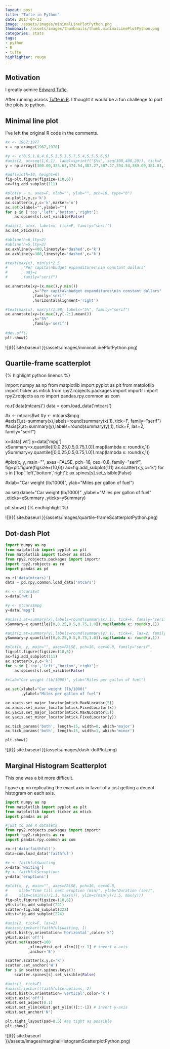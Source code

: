 ```yaml
---
layout: post
title: "Tufte in Python"
date: 2017-04-23
image: /assets/images/minimalLinePlotPython.png
thumbnail: /assets/images/thumbnails/thumb.minimalLinePlotPython.png
categories: stats
tags:
- python
- R
- tufte
highlighter: rouge
---
```


## Motivation

I greatly admire [Edward Tufte](https://en.wikipedia.org/wiki/Edward_Tufte).

After running across [Tufte in R](/home/thom/site/wilsonify/wilsonify.github.io/_posts/2017-04-18-one-hundered-year-flood.md). I thought it would be a fun challenge to port the plots to python.

<!--more-->

## Minimal line plot 
I've left the original R code in the comments.

```python
#x <- 1967:1977
x = np.arange(1967,1978)

#y <- c(0.5,1.8,4.6,5.3,5.3,5.7,5.4,5,5.5,6,5)
#axis(2, at=seq(1,6,1), label=sprintf("$%s", seq(300,400,20)), tick=F, las=2, family="serif")
y = np.array([300.00,323.63,374.54,387.27,387.27,394.54,389.09,381.81,390.91,400.00,381.82])

#pdf(width=10, height=6)
fig=plt.figure(figsize=(10,6))
ax=fig.add_subplot(111)

#plot(y ~ x, axes=F, xlab="", ylab="", pch=16, type="b")
ax.plot(x,y,c='k')
ax.scatter(x,y,c='k',marker='o')
ax.set(xlabel="",ylabel="")
for s in ['top','left','bottom','right']:
    ax.spines[s].set_visible(False)

#axis(1, at=x, label=x, tick=F, family="serif")
ax.set_xticks(x,)

#abline(h=6,lty=2)
#abline(h=5,lty=2)
ax.axhline(y=400,linestyle='dashed',c='k')
ax.axhline(y=380,linestyle='dashed',c='k')

#text(max(x), min(y)*2.5
#      ,"Per capita\nbudget expanditures\nin constant dollars"
#      , adj=1
#      ,family="serif")

ax.annotate(xy=(x.max(),y.min())
            ,s="Per capita\nbudget expanditures\nin constant dollars"
            ,family='serif'
            ,horizontalalignment='right')

#text(max(x), max(y)/1.08, labels="5%", family="serif")
ax.annotate(xy=(x.max(),y[-2:].mean())
            ,s="5%"
            ,family='serif')
           
#dev.off()
plt.show()
```

![]({{ site.baseurl }}/assets/images/minimalLinePlotPython.png)


## Quartile-frame scatterplot 


{% highlight python linenos %}

import numpy as np
from matplotlib import pyplot as plt
from matplotlib import ticker as mtick
from rpy2.robjects.packages import importr
import rpy2.robjects as ro
import pandas.rpy.common as com

ro.r('data(mtcars)')
data = com.load_data('mtcars')

#x <- mtcars$wt
#y <- mtcars$mpg
#axis(1,at=summary(x),labels=round(summary(x),1), tick=F, family="serif")
#axis(2,at=summary(y),labels=round(summary(y),1), tick=F, las=2, family="serif")

x=data['wt']
y=data['mpg']
xSummary=x.quantile([0,0.25,0.5,0.75,1.0]).map(lambda x: round(x,1))
ySummary=y.quantile([0,0.25,0.5,0.75,1.0]).map(lambda x: round(x,1))

#plot(x, y, main="", axes=FALSE, pch=16, cex=0.8, family="serif",
fig=plt.figure(figsize=(10,6))
ax=fig.add_subplot(111)
ax.scatter(x,y,c='k')
for s in ['top','left','bottom','right']:
    ax.spines[s].set_visible(False)
    
#xlab="Car weight (lb/1000)", ylab="Miles per gallon of fuel")

ax.set(xlabel="Car weight (lb/1000)"
       ,ylabel="Miles per gallon of fuel"
      ,xticks=xSummary
      ,yticks=ySummary)

plt.show()
{% endhighlight %}


![]({{ site.baseurl }}/assets/images/quartile-frameScatterplotPython.png)

## Dot-dash Plot


```python
import numpy as np
from matplotlib import pyplot as plt
from matplotlib import ticker as mtick
from rpy2.robjects.packages import importr
import rpy2.robjects as ro
import pandas as pd

ro.r('data(mtcars)')
data = pd.rpy.common.load_data('mtcars')

#x <- mtcars$wt
x=data['wt']

#y <- mtcars$mpg
y=data['mpg']

#axis(1,at=summary(x),labels=round(summary(x),1), tick=F, family="serif")
xSummary=x.quantile([0,0.25,0.5,0.75,1.0]).map(lambda x: round(x,1))

#axis(2,at=summary(y),labels=round(summary(y),1), tick=F, las=2, family="serif")
ySummary=y.quantile([0,0.25,0.5,0.75,1.0]).map(lambda x: round(x,1))

#plot(x, y, main="", axes=FALSE, pch=16, cex=0.8, family="serif",
fig=plt.figure(figsize=(10,6))
ax=fig.add_subplot(111)
ax.scatter(x,y,c='k')
for s in ['top','left','bottom','right']:
    ax.spines[s].set_visible(False)
    
#xlab="Car weight (lb/1000)", ylab="Miles per gallon of fuel")

ax.set(xlabel="Car weight (lb/1000)"
       ,ylabel="Miles per gallon of fuel")

ax.xaxis.set_major_locator(mtick.MaxNLocator(5))
ax.xaxis.set_minor_locator(mtick.FixedLocator(x))
ax.yaxis.set_major_locator(mtick.MaxNLocator(5))
ax.yaxis.set_minor_locator(mtick.FixedLocator(y))

ax.tick_params('both', length=15, width=0, which='major')
ax.tick_params('both', length=15, width=1, which='minor')

plt.show()
```

![]({{ site.baseurl }}/assets/images/dash-dotPlot.png)


## Marginal Histogram Scatterplot

This one was a bit more difficult.

I gave up on replicating the exact axis in favor of a just getting a decent histogram on each axis.

```python
import numpy as np
from matplotlib import pyplot as plt
from matplotlib import ticker as mtick
import pandas as pd

#just to use R datasets
from rpy2.robjects.packages import importr
import rpy2.robjects as ro
import pandas.rpy.common as com

ro.r('data(faithful)')
data=com.load_data('faithful')

#x <- faithful$waiting
x=data['waiting']
#y <- faithful$eruptions
y=data['eruptions']

#plot(x, y, main="", axes=FALSE, pch=16, cex=0.8,
#     xlab="Time till next eruption (min)", ylab="Duration (sec)", 
#     xlim=c(min(x)/1.1, max(x)), ylim=c(min(y)/1.5, max(y)))
fig=plt.figure(figsize=(10,6))
yHist=fig.add_subplot(221)
scatter=fig.add_subplot(222)
xHist=fig.add_subplot(224)

#axis(2, tick=F, las=2)
#axisstripchart(faithful$waiting, 1)
yHist.hist(y,orientation='horizontal',color='k')
yHist.axis('off')
yHist.set(aspect=100
          ,xlim=yHist.get_xlim()[::-1] # invert x-axis
          ,anchor='E')

scatter.scatter(x,y,c='k')
scatter.set_anchor('W')
for s in scatter.spines.keys():
    scatter.spines[s].set_visible(False)

#axis(1, tick=F)
#axisstripchart(faithful$eruptions, 2)
xHist.hist(x,orientation='vertical',color='k')
xHist.axis('off')
xHist.set_aspect(0.1)
xHist.set_ylim(xHist.get_ylim()[::-1]) # invert y-axis
xHist.set_anchor('N')

plt.tight_layout(pad=0.5) #as tight as possible
plt.show()

```

![]({{ site.baseurl }}/assets/images/marginalHistogramScatterplotPython.png)



